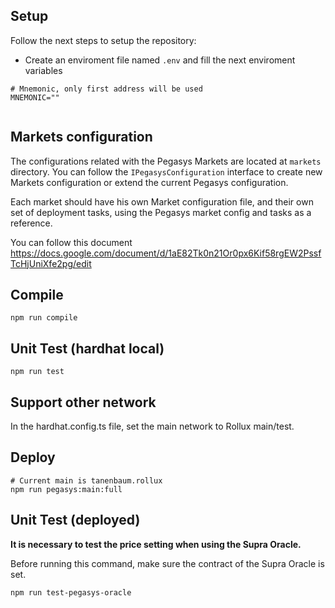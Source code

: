 
## Setup

Follow the next steps to setup the repository:

- Create an enviroment file named `.env` and fill the next enviroment variables

```
# Mnemonic, only first address will be used
MNEMONIC=""


```

## Markets configuration

The configurations related with the Pegasys Markets are located at `markets` directory. You can follow the `IPegasysConfiguration` interface to create new Markets configuration or extend the current Pegasys configuration.

Each market should have his own Market configuration file, and their own set of deployment tasks, using the Pegasys market config and tasks as a reference.

You can follow this document https://docs.google.com/document/d/1aE82Tk0n21Or0px6Kif58rgEW2PssfTcHjUniXfe2pg/edit

## Compile

```
npm run compile
```

## Unit Test (hardhat local)
```
npm run test
```

## Support other network
In the hardhat.config.ts file, set the main network to Rollux main/test.

## Deploy
```
# Current main is tanenbaum.rollux
npm run pegasys:main:full
```

## Unit Test (deployed)
**It is necessary to test the price setting when using the Supra Oracle.**

Before running this command, make sure the contract of the Supra Oracle is set.
```
npm run test-pegasys-oracle
```
